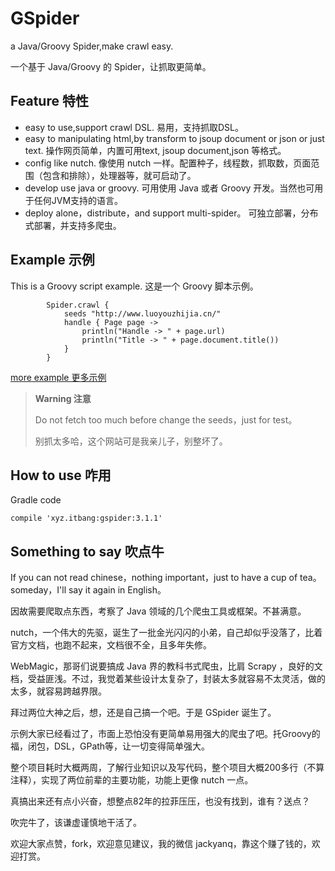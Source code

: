# GSpider

a Java/Groovy Spider,make crawl easy.

一个基于 Java/Groovy 的 Spider，让抓取更简单。

## Feature 特性
- easy to use,support crawl DSL. 易用，支持抓取DSL。
- easy to manipulating html,by transform to jsoup document or json or just text. 操作网页简单，内置可用text, jsoup document,json 等格式。
- config like nutch. 像使用 nutch 一样。配置种子，线程数，抓取数，页面范围（包含和排除），处理器等，就可启动了。
- develop use java or groovy. 可用使用 Java 或者 Groovy 开发。当然也可用于任何JVM支持的语言。
- deploy alone，distribute，and support multi-spider。 可独立部署，分布式部署，并支持多爬虫。

## Example 示例
This is a Groovy script example. 这是一个 Groovy 脚本示例。
```
        Spider.crawl {
            seeds "http://www.luoyouzhijia.cn/"
            handle { Page page ->
                println("Handle -> " + page.url)
                println("Title -> " + page.document.title())
            }
        }
```
[more example 更多示例](https://github.com/yanq/gspider-example)
> **Warning 注意**
> 
> Do not fetch too much before change the seeds，just for test。
> 
> 别抓太多哈，这个网站可是我亲儿子，别整坏了。

## How to use  咋用
Gradle code
```
compile 'xyz.itbang:gspider:3.1.1'
```

## Something to say 吹点牛
If you can not read chinese，nothing important，just to have a cup of tea。someday，I'll say it again in English。

因故需要爬取点东西，考察了 Java 领域的几个爬虫工具或框架。不甚满意。

nutch，一个伟大的先驱，诞生了一批金光闪闪的小弟，自己却似乎没落了，比着官方文档，也跑不起来，文档很不全，且多年失修。

WebMagic，那哥们说要搞成 Java 界的教科书式爬虫，比肩 Scrapy ，良好的文档，受益匪浅。不过，我觉着某些设计太复杂了，封装太多就容易不太灵活，做的太多，就容易跨越界限。

拜过两位大神之后，想，还是自己搞一个吧。于是 GSpider 诞生了。

示例大家已经看过了，市面上恐怕没有更简单易用强大的爬虫了吧。托Groovy的福，闭包，DSL，GPath等，让一切变得简单强大。

整个项目耗时大概两周，了解行业知识以及写代码，整个项目大概200多行（不算注释），实现了两位前辈的主要功能，功能上更像 nutch 一点。

真搞出来还有点小兴奋，想整点82年的拉菲压压，也没有找到，谁有？送点？

吹完牛了，该谦虚谨慎地干活了。

欢迎大家点赞，fork，欢迎意见建议，我的微信 jackyanq，靠这个赚了钱的，欢迎打赏。

